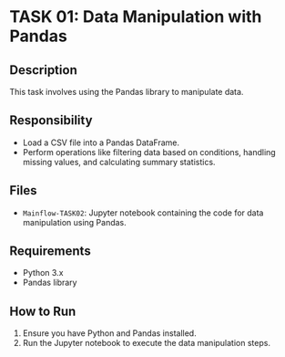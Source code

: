 # TASK 01: Data Manipulation with Pandas

## Description
This task involves using the Pandas library to manipulate data.

## Responsibility
- Load a CSV file into a Pandas DataFrame.
- Perform operations like filtering data based on conditions, handling missing values, and calculating summary statistics.

## Files
- `Mainflow-TASK02`: Jupyter notebook containing the code for data manipulation using Pandas.



## Requirements
- Python 3.x
- Pandas library

## How to Run
1. Ensure you have Python and Pandas installed.
2. Run the Jupyter notebook to execute the data manipulation steps.
